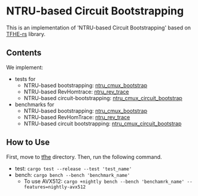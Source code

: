 # NTRU-based Circuit Bootstrapping
This is an implementation of 'NTRU-based Circuit Bootstrapping' based on [TFHE-rs](https://github.com/zama-ai/tfhe-rs) library.

## Contents
We implement:
- tests for
  - NTRU-based bootstrapping: [ntru_cmux_bootstrap](tfhe/tests/ntru/ntru_cmux_bootstrap_mod_power_of_two.rs)
  - NTRU-based RevHomtrace: [ntru_rev_trace](tfhe/tests/ntru/ntru_rev_trace_mod_power_of_two.rs)
  - NTRU-based circuit-bootstrapping: [ntru_cmux_circuit_bootstrap](tfhe/tests/ntru/ntru_cmux_circuit_bootstrap_mod_power_of_two.rs)
- benchmarks for
  - NTRU-based bootstrapping: [ntru_cmux_bootstrap](tfhe/benches/ntru/ntru_cmux_bootstrap.rs)
  - NTRU-based RevHomTrace: [ntru_rev_trace](tfhe/benches/ntru/ntru_rev_trace.rs)
  - NTRU-based circuit bootstrapping: [ntru_cmux_circuit_bootstrap](tfhe/benches/ntru/ntru_cmux_circuit_bootstrap.rs)

## How to Use
First, move to [tfhe](tfhe) directory. Then, run the following command.
- test: `cargo test --release --test 'test_name'`
- bench: `cargo bench --bench 'benchmark_name'`
    - To use AVX512: `cargo +nightly bench --bench 'benchamrk_name' --features=nightly-avx512`